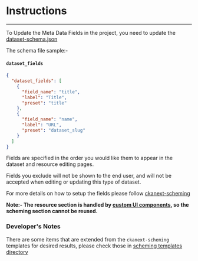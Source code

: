 # Instructions

---

To Update the Meta Data Fields in the project, you need to update the [dataset-schema.json](../src/ckanext-data-catalog-510/ckanext/data_catalog_510/dataset-schema.json)

The schema file sample:-

#### `dataset_fields`

```json
{
  "dataset_fields": [
    {
      "field_name": "title",
      "label": "Title",
      "preset": "title"
    },
    {
      "field_name": "name",
      "label": "URL",
      "preset": "dataset_slug"
    }
  ]
}
```

Fields are specified in the order you
would like them to appear in the dataset and resource editing
pages.

Fields you exclude will not be shown to the end user, and will not
be accepted when editing or updating this type of dataset.

For more details on how to setup the fields please follow [ckanext-scheming](https://github.com/ckan/ckanext-scheming/)

**Note:- The resource section is handled by [custom UI components](../src/ckanext-data-catalog-510/datapub-510-custom-ui/README.md), so the scheming section cannot be reused.**

### Developer's Notes

There are some items that are extended from the `ckanext-scheming` templates for desired results, please check those in [scheming templates directory](../src/ckanext-data-catalog-510/ckanext/data_catalog_510/templates/scheming)
